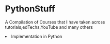 # PythonStuff
A Compilation of Courses that I have taken across tutorials,edTechs,YouTube and many others
<li>Implementation in Python</li>
